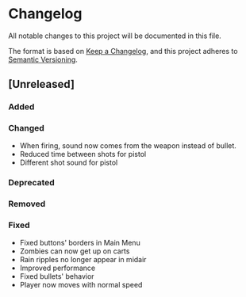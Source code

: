 # Changelog
All notable changes to this project will be documented in this file.

The format is based on [Keep a Changelog](https://keepachangelog.com/en/1.0.0/),
and this project adheres to [Semantic Versioning](https://semver.org/spec/v2.0.0.html).

## [Unreleased]
### Added

### Changed
- When firing, sound now comes from the weapon instead of bullet.
- Reduced time between shots for pistol
- Different shot sound for pistol
### Deprecated

### Removed

### Fixed
- Fixed buttons' borders in Main Menu
- Zombies can now get up on carts
- Rain ripples no longer appear in midair
- Improved performance
- Fixed bullets' behavior
- Player now moves with normal speed
